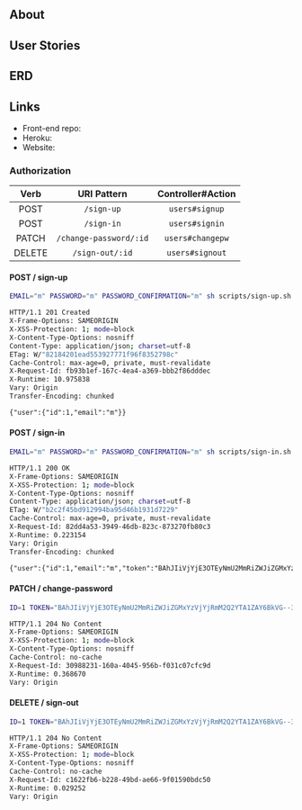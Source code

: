 ## About



## User Stories



## ERD



## Links

- Front-end repo:
- Heroku:
- Website:

### Authorization

 Verb  |      URI Pattern       | Controller#Action
:----: | :--------------------: | :---------------:
 POST  |       `/sign-up`       |  `users#signup`
 POST  |       `/sign-in`       |  `users#signin`
PATCH  | `/change-password/:id` | `users#changepw`
DELETE |    `/sign-out/:id`     |  `users#signout`

#### POST / sign-up
```sh
EMAIL="m" PASSWORD="m" PASSWORD_CONFIRMATION="m" sh scripts/sign-up.sh
```
```sh
HTTP/1.1 201 Created
X-Frame-Options: SAMEORIGIN
X-XSS-Protection: 1; mode=block
X-Content-Type-Options: nosniff
Content-Type: application/json; charset=utf-8
ETag: W/"82184201ead553927771f96f8352798c"
Cache-Control: max-age=0, private, must-revalidate
X-Request-Id: fb93b1ef-167c-4ea4-a369-bbb2f86dddec
X-Runtime: 10.975838
Vary: Origin
Transfer-Encoding: chunked
```
```md
{"user":{"id":1,"email":"m"}}
```

#### POST / sign-in
```sh
EMAIL="m" PASSWORD="m" PASSWORD_CONFIRMATION="m" sh scripts/sign-in.sh
```
```sh
HTTP/1.1 200 OK
X-Frame-Options: SAMEORIGIN
X-XSS-Protection: 1; mode=block
X-Content-Type-Options: nosniff
Content-Type: application/json; charset=utf-8
ETag: W/"b2c2f45bd912994ba95d46b1931d7229"
Cache-Control: max-age=0, private, must-revalidate
X-Request-Id: 82dd4a53-3949-46db-823c-873270fb80c3
X-Runtime: 0.223154
Vary: Origin
Transfer-Encoding: chunked
```
```md
{"user":{"id":1,"email":"m","token":"BAhJIiVjYjE3OTEyNmU2MmRiZWJiZGMxYzVjYjRmM2Q2YTA1ZAY6BkVG--33bf2e33670b0c1e457bdd3fd14d475119486e48"}}
```

#### PATCH / change-password
```sh
ID=1 TOKEN="BAhJIiVjYjE3OTEyNmU2MmRiZWJiZGMxYzVjYjRmM2Q2YTA1ZAY6BkVG--33bf2e33670b0c1e457bdd3fd14d475119486e48" OLDPW="m" NEWPW="o" sh scripts/change-password.sh
```
```sh
HTTP/1.1 204 No Content
X-Frame-Options: SAMEORIGIN
X-XSS-Protection: 1; mode=block
X-Content-Type-Options: nosniff
Cache-Control: no-cache
X-Request-Id: 30988231-160a-4045-956b-f031c07cfc9d
X-Runtime: 0.368670
Vary: Origin
```

#### DELETE / sign-out
```sh
ID=1 TOKEN="BAhJIiVjYjE3OTEyNmU2MmRiZWJiZGMxYzVjYjRmM2Q2YTA1ZAY6BkVG--33bf2e33670b0c1e457bdd3fd14d475119486e48" sh scripts/sign-out.sh
```
```sh
HTTP/1.1 204 No Content
X-Frame-Options: SAMEORIGIN
X-XSS-Protection: 1; mode=block
X-Content-Type-Options: nosniff
Cache-Control: no-cache
X-Request-Id: c1622fb6-b228-49bd-ae66-9f01590bdc50
X-Runtime: 0.029252
Vary: Origin
```
